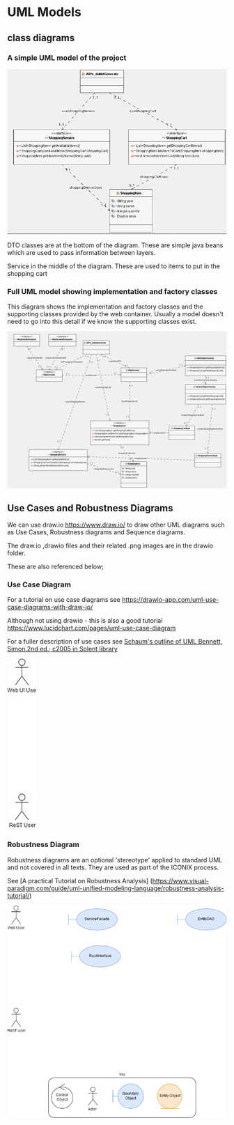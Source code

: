 
# UML Models

## class diagrams

### A simple UML model of the project 

![alt text](../UMLmodel/images/classDiagram.png "Figure classDiagram.png" )

DTO classes are at the bottom of the diagram. 
These are simple java beans which are used to pass information between layers.

Service in the middle of the diagram.
These are used to items to put in the shopping cart

### Full UML model showing implementation and factory classes
This diagram shows the implementation and factory classes and the supporting classes provided by the web container.
Usually a model doesn't need to go into this detail if we know the supporting classes exist.

![alt text](../UMLmodel/images/classDiagram_2.png "Figure classDiagram_2.png" )


## Use Cases and Robustness Diagrams


We can use draw.io https://www.draw.io/ to draw other UML diagrams such as Use Cases, Robustness diagrams and Sequence diagrams. 

The draw.io ,drawio files and their related .png images are in the drawio folder. 

These are also referenced below;


### Use Case Diagram

For a tutorial on use case diagrams see
https://drawio-app.com/uml-use-case-diagrams-with-draw-io/

Although not using drawio - this is also a good tutorial
https://www.lucidchart.com/pages/uml-use-case-diagram

For a fuller description of use cases see  [Schaum's outline of UML
Bennett, Simon.2nd ed.; c2005 in Solent library](https://catalogue.solent.ac.uk/permalink/44SSU_INST/bslj9g/alma990096667340204796) 


![alt text](../UMLmodel/drawio/cart-usecase-drawio.png "Figure cart-usecase-drawio.png")

### Robustness Diagram

Robustness diagrams are an optional 'stereotype' applied to standard UML and not covered in all texts.
They are used as part of the ICONIX process.  

See [A practical Tutorial on Robustness Analysis] (https://www.visual-paradigm.com/guide/uml-unified-modeling-language/robustness-analysis-tutorial/)

![alt text](../UMLmodel/drawio/cart-robustness-diagram-drawio.png "Figure cart-robustness-diagram-drawio.png")




